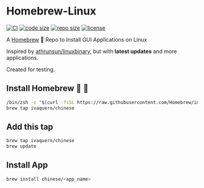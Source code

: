 # Homebrew-Linux

[![CI](https://github.com/ivaquero/homebrew-linux/actions/workflows/main.yml/badge.svg)](https://github.com/ivaquero/homebrew-linux/actions/workflows/main.yml)
[![code size](https://img.shields.io/github/languages/code-size/ivaquero/homebrew-linux.svg)](https://img.shields.io/github/languages/code-size/ivaquero/homebrew-linux.svg)
[![repo size](https://img.shields.io/github/repo-size/ivaquero/homebrew-linux.svg)](https://img.shields.io/github/repo-size/ivaquero/homebrew-linux.svg)
[![license](https://img.shields.io/github/license/ivaquero/homebrew-linux)](https://img.shields.io/github/license/ivaquero/homebrew-linux)

A [Homebrew](https://github.com/Homebrew/brew) 🍺 Repo to Install GUI Applications on Linux

Inspired by [athrunsun/linuxbinary](https://github.com/athrunsun/homebrew-linuxbinary/), but with **latest updates** and more applications.

Created for testing.

## Install Homebrew 🍺 🚴

```bash
/bin/zsh -c "$(curl -fsSL https://raw.githubusercontent.com/Homebrew/install/master/install.sh)"
brew tap ivaquero/chinese
```

## Add this tap

```bash
brew tap ivaquero/chinese
brew update
```

## Install App

```bash
brew install chinese/<app_name>
```

